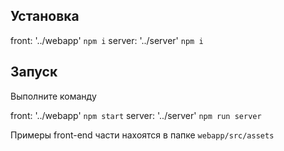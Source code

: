 ## Установка

front: '../webapp' `npm i`
server: '../server' `npm i`

## Запуск

Выполните команду

front: '../webapp' `npm start`
server: '../server' `npm run server`

Примеры front-end части нахоятся в папке `webapp/src/assets`
